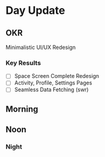 # Day Update

## OKR

Minimalistic UI/UX Redesign

### Key Results

- [ ] Space Screen Complete Redesign
- [ ] Activity, Profile, Settings Pages
- [ ] Seamless Data Fetching (swr)

## Morning

## Noon

### Night
